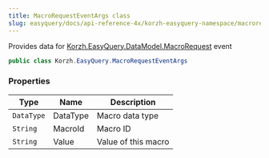 ```yaml
---
title: MacroRequestEventArgs class
slug: easyquery/docs/api-reference-4x/korzh-easyquery-namespace/macrorequesteventargs-class
---
```



Provides data for [Korzh.EasyQuery.DataModel.MacroRequest](/api-reference-4x/korzh-easyquery-namespace/datamodel-class) event
```csharp
public class Korzh.EasyQuery.MacroRequestEventArgs

```

### Properties

| Type | Name | Description | 
| --- | --- | --- | 
| `DataType` | DataType | Macro data type | 
| `String` | MacroId | Macro ID | 
| `String` | Value | Value of this macro |